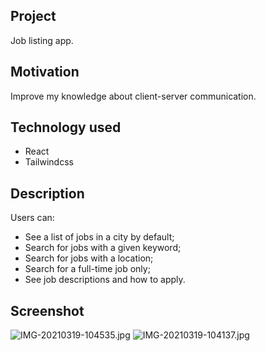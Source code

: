 ## Project

Job listing app.

## Motivation

Improve my knowledge about client-server communication.

## Technology used

- React
- Tailwindcss

## Description

Users can:


- See a list of jobs in a city by default;
- Search for jobs with a given keyword;
- Search for jobs with a location;
- Search for a full-time job only;
- See job descriptions and how to apply.

## Screenshot

![IMG-20210319-104535.jpg](https://i.postimg.cc/Df57YBRM/IMG-20210319-104535.jpg) ![IMG-20210319-104137.jpg](https://i.postimg.cc/hPrQsL0D/IMG-20210319-104137.jpg)
